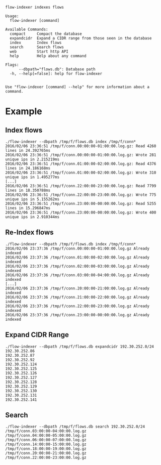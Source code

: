     flow-indexer indexes flows

    Usage: 
      flow-indexer [command]

    Available Commands: 
      compact     Compact the database
      expandcidr  Expand a CIDR range from those seen in the database
      index       Index flows
      search      Search flows
      web         Start http API
      help        Help about any command

    Flags:
          --dbpath="flows.db": Database path
      -h, --help[=false]: help for flow-indexer


    Use "flow-indexer [command] --help" for more information about a command.

Example
=======

Index flows
-----------

    ./flow-indexer --dbpath /tmp/f/flows.db index /tmp/f/conn*
    2016/02/06 23:36:51 /tmp/f/conn.00:00:00-01:00:00.log.gz: Read 4260 lines in 24.392765ms
    2016/02/06 23:36:51 /tmp/f/conn.00:00:00-01:00:00.log.gz: Wrote 281 unique ips in 2.215219ms
    2016/02/06 23:36:51 /tmp/f/conn.01:00:00-02:00:00.log.gz: Read 4376 lines in 24.186168ms
    2016/02/06 23:36:51 /tmp/f/conn.01:00:00-02:00:00.log.gz: Wrote 310 unique ips in 1.495277ms
    [...]
    2016/02/06 23:36:51 /tmp/f/conn.22:00:00-23:00:00.log.gz: Read 7799 lines in 18.350788ms
    2016/02/06 23:36:51 /tmp/f/conn.22:00:00-23:00:00.log.gz: Wrote 775 unique ips in 5.155262ms
    2016/02/06 23:36:51 /tmp/f/conn.23:00:00-00:00:00.log.gz: Read 5255 lines in 15.296847ms
    2016/02/06 23:36:51 /tmp/f/conn.23:00:00-00:00:00.log.gz: Wrote 400 unique ips in 2.910344ms

Re-Index flows
--------------

    ./flow-indexer --dbpath /tmp/f/flows.db index /tmp/f/conn*
    2016/02/06 23:37:36 /tmp/f/conn.00:00:00-01:00:00.log.gz Already indexed
    2016/02/06 23:37:36 /tmp/f/conn.01:00:00-02:00:00.log.gz Already indexed
    2016/02/06 23:37:36 /tmp/f/conn.02:00:00-03:00:00.log.gz Already indexed
    2016/02/06 23:37:36 /tmp/f/conn.03:00:00-04:00:00.log.gz Already indexed
    [...]
    2016/02/06 23:37:36 /tmp/f/conn.20:00:00-21:00:00.log.gz Already indexed
    2016/02/06 23:37:36 /tmp/f/conn.21:00:00-22:00:00.log.gz Already indexed
    2016/02/06 23:37:36 /tmp/f/conn.22:00:00-23:00:00.log.gz Already indexed
    2016/02/06 23:37:36 /tmp/f/conn.23:00:00-00:00:00.log.gz Already indexed

Expand CIDR Range
-----------------

    ./flow-indexer --dbpath /tmp/f/flows.db expandcidr 192.30.252.0/24
    192.30.252.86
    192.30.252.87
    192.30.252.92
    192.30.252.124
    192.30.252.125
    192.30.252.126
    192.30.252.127
    192.30.252.128
    192.30.252.129
    192.30.252.130
    192.30.252.131
    192.30.252.141

Search
------

    ./flow-indexer --dbpath /tmp/f/flows.db search 192.30.252.0/24
    /tmp/f/conn.03:00:00-04:00:00.log.gz
    /tmp/f/conn.04:00:00-05:00:00.log.gz
    /tmp/f/conn.06:00:00-07:00:00.log.gz
    /tmp/f/conn.14:00:00-15:00:00.log.gz
    /tmp/f/conn.18:00:00-19:00:00.log.gz
    /tmp/f/conn.20:00:00-21:00:00.log.gz
    /tmp/f/conn.22:00:00-23:00:00.log.gz

